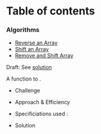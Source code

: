 # Table of contents

### Algorithms
* [Reverse an Array](/dsa/challenges/array_reverse/README.md)
* [Shift an Array](/dsa/challenges/array_shift/README.md)
* [Remove and Shift Array](/dsa/challenges/array_shift/README.md)





Draft:
See [solution](file_name)

A function to .

  * Challenge


  * Approach & Efficiency


  * Specificiations used :

  * Solution
